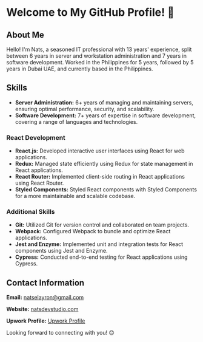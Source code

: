 # Welcome to My GitHub Profile! 👋

## About Me

Hello! I'm Nats, a seasoned IT professional with 13 years' experience, split between 6 years in server and workstation administration and 7 years in software development. Worked in the Philippines for 5 years, followed by 5 years in Dubai UAE, and currently based in the Philippines.

## Skills

- **Server Administration:** 6+ years of managing and maintaining servers, ensuring optimal performance, security, and scalability.
- **Software Development:** 7+ years of expertise in software development, covering a range of languages and technologies.

### React Development

- **React.js:** Developed interactive user interfaces using React for web applications.
- **Redux:** Managed state efficiently using Redux for state management in React applications.
- **React Router:** Implemented client-side routing in React applications using React Router.
- **Styled Components:** Styled React components with Styled Components for a more maintainable and scalable codebase.

### Additional Skills

- **Git:** Utilized Git for version control and collaborated on team projects.
- **Webpack:** Configured Webpack to bundle and optimize React applications.
- **Jest and Enzyme:** Implemented unit and integration tests for React components using Jest and Enzyme.
- **Cypress:** Conducted end-to-end testing for React applications using Cypress.

## Contact Information

**Email:** [natselayron@gmail.com](mailto:natselayron@gmail.com)

**Website:** [natsdevstudio.com](https://www.natsdevstudio.com)

**Upwork Profile:** [Upwork Profile](https://www.upwork.com/freelancers/~01b650d81dbde8f427)

Looking forward to connecting with you! 😊
